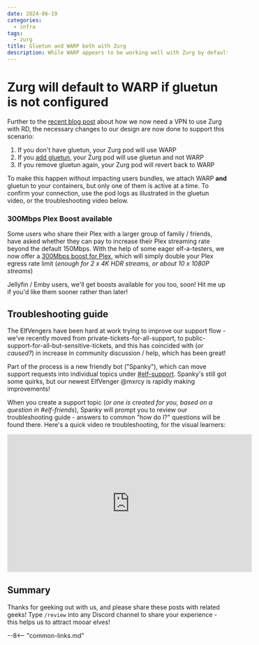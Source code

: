```yaml
---
date: 2024-06-19
categories:
  - infra
tags:
  - zurg
title: Gluetun and WARP both with Zurg
description: While WARP appears to be working well with Zurg by default, the updates necessary to prefer gluetun are now ready
---
```


# Zurg will default to WARP if gluetun is not configured

Further to the [recent blog post](/blog/2024/06/17/warping-around-realdebrid-issues/) about how we now need a VPN to use Zurg with RD, the necessary changes to our design are now done to support this scenario:

1. If you don't have gluetun, your Zurg pod will use WARP
2. If you [add gluetun](/app/gluetun/), your Zurg pod will use gluetun and not WARP
3. If you remove gluetun again, your Zurg pod will revert back to WARP

To make this happen without impacting users bundles, we attach WARP **and** gluetun to your containers, but only one of them is active at a time. To confirm your connection, use the pod logs as illustrated in the gluetun video, or the  troubleshooting video below.

<!-- more -->

### 300Mbps Plex Boost available

Some users who share their Plex with a larger group of family / friends, have asked whether they can pay to increase their Plex streaming rate beyond the default 150Mbps. With the help of some eager elf-a-testers, we now offer a [300Mbps boost for Plex](https://store.elfhosted.com/product/plex-booster-upgrade), which will simply double your  Plex egress rate limit (*enough for 2 x 4K HDR streams, or about 10 x 1080P streams*)

Jellyfin / Emby users, we'll get boosts available for you too, soon! Hit me up if you'd like them sooner rather than later!

## Troubleshooting guide

The ElfVengers have been hard at work trying to improve our support flow - we've recently moved from private-tickets-for-all-support, to public-support-for-all-but-sensitive-tickets, and this has coincided with (*or caused?*) in increase in community discussion / help, which has been great!

Part of the process is a new friendly bot ("Spanky"), which can move support requests into individual topics under [#elf-support](https://discord.com/channels/396055506072109067/1245513340176961606). Spanky's still got some quirks, but our newest ElfVenger \@mxrcy is rapidly making improvements!

When you create a support topic (*or one is created for you, based on a question in #elf-friends*), Spanky will prompt you to review our troubleshooting guide - answers to common "how do I?" questions will be found there. Here's a quick video re troubleshooting, for the visual learners:

<iframe width="560" height="315" src="https://www.youtube.com/embed/gdZaPHvpJCo?si=FPScroHIHfUMuOMe" title="YouTube video player" frameborder="0" allow="accelerometer; autoplay; clipboard-write; encrypted-media; gyroscope; picture-in-picture; web-share" referrerpolicy="strict-origin-when-cross-origin" allowfullscreen></iframe>

## Summary

Thanks for geeking out with us, and please share these posts with related geeks! Type `/review` into any Discord channel to share your experience - this helps us to attract mooar elves!

--8<-- "common-links.md"
